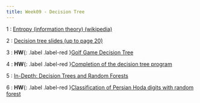 ```yaml
---
title: Week09 - Decision Tree
---
```


1
: [Entropy (information theory) (wikipedia)](https://fa.wikipedia.org/wiki/%D8%A2%D9%86%D8%AA%D8%B1%D9%88%D9%BE%DB%8C_%D8%A7%D8%B7%D9%84%D8%A7%D8%B9%D8%A7%D8%AA)

2
: [Decision tree slides (up to page 20)](https://www.dropbox.com/s/0qlj0yy4muqc8yp/dt.pdf?dl=1)

3
: **HW**{: .label .label-red }[Golf Game Decision Tree](https://fum-cs.github.io/cs-bsc-dm/homeworks/hw4)

4
: **HW**{: .label .label-red }[Completion of the decision tree program](https://fum-cs.github.io/cs-bsc-dm/homeworks/hw5)

5
: [In-Depth: Decision Trees and Random Forests](https://jakevdp.github.io/PythonDataScienceHandbook/05.08-random-forests.html)

6
: **HW**{: .label .label-red }[Classification of Persian Hoda digits with random forest](https://fum-cs.github.io/cs-bsc-dm/homeworks/hw6)
